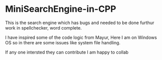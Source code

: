 ﻿# MiniSearchEngine-in-CPP

 This is the search engine which has bugs and needed to be done furthur work in spellchecker, word complete.


 I have inspired some of the code logic from Mayur, Here I am on Windows OS so in there are some issues like system file handling.

 If any one intersted they can contribute I am happy to collab
